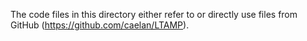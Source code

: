 The code files in this directory either refer to or directly use files from GitHub (https://github.com/caelan/LTAMP).